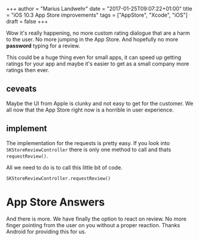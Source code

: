 +++
author = "Marius Landwehr"
date = "2017-01-25T09:07:22+01:00"
title = "iOS 10.3 App Store improvements"
tags = ["AppStore", "Xcode", "iOS"]
draft = false
+++

Wow it's really happening, no more custom rating dialogue that are a harm to the user. No more jumping in the App Store. And hopefully no more **password** typing for a review.

This could be a huge thing even for small apps, it can speed up getting ratings for your app and maybe it's easier to get as a small company more ratings then ever.

## ceveats
Maybe the UI from Apple is clunky and not easy to get for the customer. We all now that the App Store right now is a horrible in user experience.

## implement
The implementation for the requests is pretty easy. If you look into `SKStoreReviewController` there is only one method to call and thats `requestReview()`.

All we need to do is to call this little bit of code.
```
SKStoreReviewController.requestReview()
```

# App Store Answers
And there is more. We have finally the option to react on review. No more finger pointing from the user on you without a proper reaction. Thanks Android for providing this for us.
